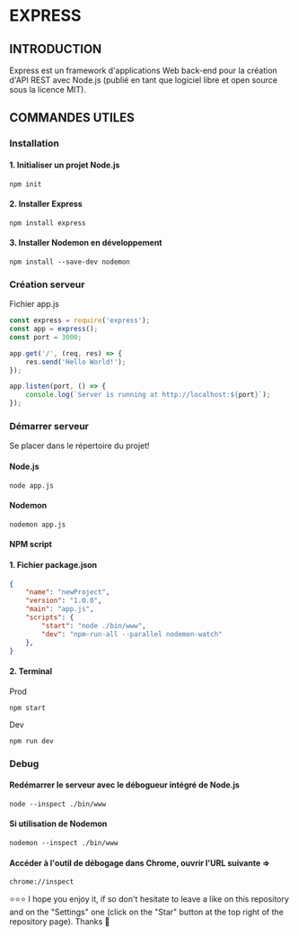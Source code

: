 # EXPRESS
## INTRODUCTION
Express est un framework d'applications Web back-end pour la création d'API REST avec Node.js (publié en tant que logiciel libre et open source sous la licence MIT).
## COMMANDES UTILES
### Installation
#### 1. Initialiser un projet Node.js
```shell
npm init
```
#### 2. Installer Express
```shell
npm install express
```
#### 3. Installer Nodemon en développement
```shell
npm install --save-dev nodemon
```
### Création serveur
Fichier app.js
```js
const express = require('express');
const app = express();
const port = 3000;

app.get('/', (req, res) => {
    res.send('Hello World!');
});

app.listen(port, () => {
    console.log(`Server is running at http://localhost:${port}`);
});
```
### Démarrer serveur
Se placer dans le répertoire du projet!
#### Node.js
```shell
node app.js
```
#### Nodemon
```shell
nodemon app.js
```
#### NPM script
#### 1. Fichier package.json
```json
{
    "name": "newProject",
    "version": "1.0.0",
    "main": "app.js",
    "scripts": {
        "start": "node ./bin/www",
        "dev": "npm-run-all --parallel nodemon-watch"
    },
}
```
#### 2. Terminal
Prod
```shell
npm start
```
Dev
```shell
npm run dev
```
### Debug
#### Redémarrer le serveur avec le débogueur intégré de Node.js
```shell
node --inspect ./bin/www
```
#### Si utilisation de Nodemon
```shell
nodemon --inspect ./bin/www
```
#### Accéder à l'outil de débogage dans Chrome, ouvrir l'URL suivante =>
```shell
chrome://inspect
```

⭐⭐⭐ I hope you enjoy it, if so don't hesitate to leave a like on this repository and on the "Settings" one (click on the "Star" button at the top right of the repository page). Thanks 🤗
